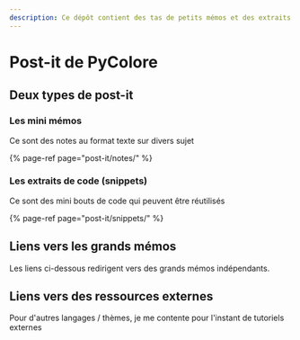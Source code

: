 ```yaml
---
description: Ce dépôt contient des tas de petits mémos et des extraits de code.
---
```


# Post-it de PyColore

## Deux types de post-it

### Les mini mémos

Ce sont des notes au format texte sur divers sujet

{% page-ref page="post-it/notes/" %}

### Les extraits de code \(snippets\)

Ce sont des mini bouts de code qui peuvent être réutilisés

{% page-ref page="post-it/snippets/" %}

## Liens vers les grands mémos

Les liens ci-dessous redirigent vers des grands mémos indépendants.

## Liens vers des ressources externes

Pour d'autres langages / thèmes, je me contente pour l'instant de tutoriels externes

